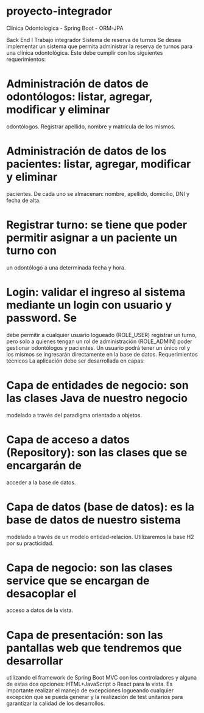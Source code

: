 # proyecto-integrador
Clinica Odontologica - Spring Boot - ORM-JPA

Back End I
Trabajo integrador
Sistema de reserva de turnos
Se desea implementar un sistema que permita administrar la reserva de turnos para una
clínica odontológica. Este debe cumplir con los siguientes requerimientos:
# Administración de datos de odontólogos: listar, agregar, modificar y eliminar
odontólogos. Registrar apellido, nombre y matrícula de los mismos.
# Administración de datos de los pacientes: listar, agregar, modificar y eliminar
pacientes. De cada uno se almacenan: nombre, apellido, domicilio, DNI y fecha de
alta.
# Registrar turno: se tiene que poder permitir asignar a un paciente un turno con
un odontólogo a una determinada fecha y hora.
# Login: validar el ingreso al sistema mediante un login con usuario y password. Se
debe permitir a cualquier usuario logueado (ROLE_USER) registrar un turno, pero
solo a quienes tengan un rol de administración (ROLE_ADMIN) poder gestionar
odontólogos y pacientes. Un usuario podrá tener un único rol y los mismos se
ingresarán directamente en la base de datos.
Requerimientos técnicos
La aplicación debe ser desarrollada en capas:
# Capa de entidades de negocio: son las clases Java de nuestro negocio
modelado a través del paradigma orientado a objetos.
# Capa de acceso a datos (Repository): son las clases que se encargarán de
acceder a la base de datos.
# Capa de datos (base de datos): es la base de datos de nuestro sistema
modelado a través de un modelo entidad-relación. Utilizaremos la base H2 por su
practicidad.
# Capa de negocio: son las clases service que se encargan de desacoplar el
acceso a datos de la vista.
# Capa de presentación: son las pantallas web que tendremos que desarrollar
utilizando el framework de Spring Boot MVC con los controladores y alguna de
estas dos opciones: HTML+JavaScript o React para la vista.
Es importante realizar el manejo de excepciones logueando cualquier excepción que se
pueda generar y la realización de test unitarios para garantizar la calidad de los
desarrollos.
